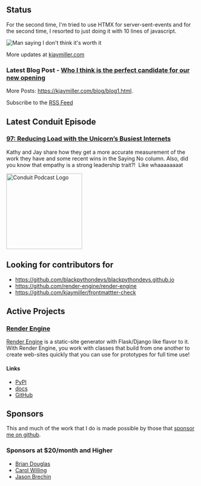 ## Status

<p>For the second time, I'm tried to use HTMX for server-sent-events and for the second time, I resorted to just doing it with 10 lines of javascript.</p>

<p><img alt="Man saying I don't think it's worth it" src="https://media1.tenor.com/m/bghVGKJEdZUAAAAC/i-dont-think-its-worth-it-vinny.gif" /></p>

More updates at [kjaymiller.com](https://kjaymiller.com/microblog/microblog)

### Latest Blog Post - [Who I think is the perfect candidate for our new opening](https://kjaymiller.com/blog/who-i-think-is-the-perfect-candidate-for-our-new-opening.html)

More Posts: <https://kjaymiller.com/blog/blog1.html>.

Subscribe to the [RSS Feed](https://kjaymiller.com/allposts.rss)

## Latest Conduit Episode

### [97: Reducing Load with the Unicorn’s Busiest Internets](http://relay.fm/conduit/97)

Kathy and Jay share how they get a more accurate measurement of the work they have and some recent wins in the Saying No column. Also, did you know that empathy is a strong leadership trait?!  Like whaaaaaaaat

<img src="https://kjaymiller.s3-us-west-2.amazonaws.com/images/conduit_artwork.png" height="200" width="200" alt="Conduit Podcast Logo"/>

## Looking for contributors for

- <https://github.com/blackpythondevs/blackpythondevs.github.io>
- <https://github.com/render-engine/render-engine>
- <https://github.com/kjaymiller/frontmattter-check>

## Active Projects

### [Render Engine]

[Render Engine] is a static-site generator with Flask/Django like flavor to it.
With Render Engine, you work with classes that build from one another to create
web-sites quickly that you can use for prototypes for full time use!

#### Links

- [PyPI](https://pypi.org/project/render-engine)
- [docs](https://render-engine.readthedocs.io)
- [GitHub](https://github.com/kjaymiller/render_engine)

## Sponsors

This and much of the work that I do is made possible by those that [sponsor me
on github](https://github.com/sponsors/kjaymiller).

### Sponsors at $20/month and Higher

- [Brian Douglas](https://github.com/bdougie)
- [Carol Willing](https://github.com/willingc)
- [Jason Brechin](https://github.com/brechin)

[Render Engine]: https://render-engine.readthedocs.io